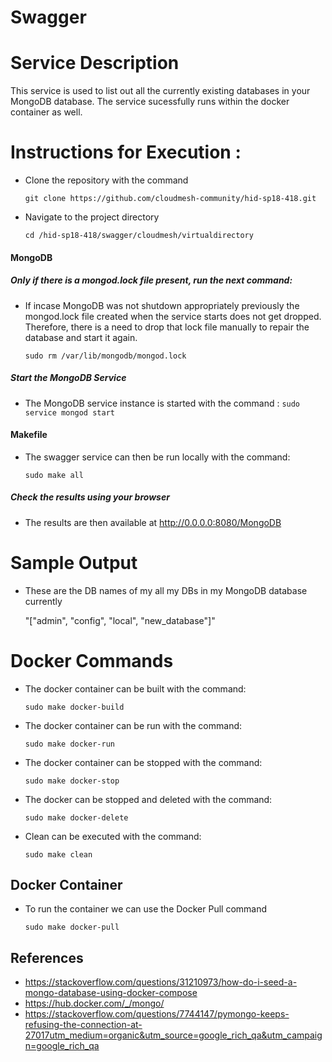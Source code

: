 # Swagger

# Service Description

This service is used to list out all the currently existing databases in your MongoDB database. The service sucessfully
runs within the docker container as well.
 
# Instructions for Execution :

* Clone the repository with the command

    `
    git clone https://github.com/cloudmesh-community/hid-sp18-418.git
    `  

* Navigate to the project directory

    `
    cd /hid-sp18-418/swagger/cloudmesh/virtualdirectory
    `

#### MongoDB

##### Only if there is a mongod.lock file present, run the next command:
* If incase MongoDB was not shutdown appropriately previously the mongod.lock file created when the service starts does not get dropped. 
Therefore, there is a need to drop that lock file manually to repair the database and start it again.

    `
    sudo rm /var/lib/mongodb/mongod.lock
    `
    
##### Start the MongoDB Service
* The MongoDB service instance is started with the command :
    `
    sudo service mongod start
    `
    
#### Makefile
* The swagger service can then be run locally with the command: 

    `
    sudo make all
    `  

##### Check the results using your browser
* The results are then available at http://0.0.0.0:8080/MongoDB  

# Sample Output

* These are the DB names of my all my DBs in my MongoDB database currently

    "[\"admin\", \"config\", \"local\", \"new_database\"]"

# Docker Commands

* The docker container can be built with the command: 

    `
    sudo make docker-build
    `  

* The docker container can be run with the command: 

    `
    sudo make docker-run
    `  

* The docker container can be stopped with the command: 

    `
    sudo make docker-stop
    `  

* The docker can be stopped and deleted with the command: 

    `
    sudo make docker-delete
    `  

* Clean can be executed with the command: 

    `
    sudo make clean
    `  

## Docker Container

* To run the container we can use the Docker Pull command

    `
    sudo make docker-pull
    ` 

## References
* https://stackoverflow.com/questions/31210973/how-do-i-seed-a-mongo-database-using-docker-compose  
* https://hub.docker.com/_/mongo/
* https://stackoverflow.com/questions/7744147/pymongo-keeps-refusing-the-connection-at-27017utm_medium=organic&utm_source=google_rich_qa&utm_campaign=google_rich_qa
